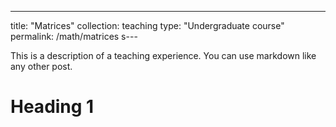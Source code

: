 ---
title: "Matrices"
collection: teaching
type: "Undergraduate course"
permalink: /math/matrices
s---

This is a description of a teaching experience. You can use markdown like any other post.

Heading 1
======


